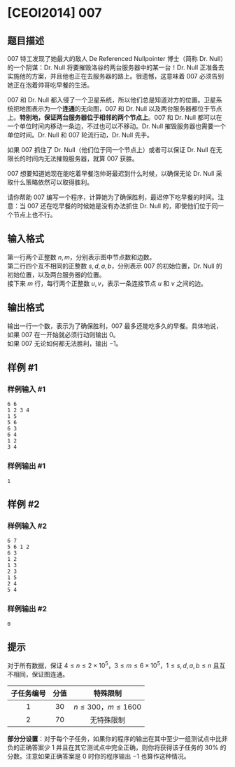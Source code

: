 # [CEOI2014] 007

## 题目描述

007 特工发现了她最大的敌人 De Referenced Nullpointer 博士（简称 Dr. Null）的一个阴谋：Dr. Null 将要摧毁洛谷的两台服务器中的某一台！Dr. Null 正准备去实施他的方案，并且他也正在去服务器的路上。很遗憾，这意味着 007 必须告别她正在泡着帅哥吃早餐的生活。

007 和 Dr. Null 都入侵了一个卫星系统，所以他们总是知道对方的位置。卫星系统把地图表示为一个**连通**的无向图，007 和 Dr. Null 以及两台服务器都位于节点上。**特别地，保证两台服务器位于相邻的两个节点上**。007 和 Dr. Null 都可以在一个单位时间内移动一条边，不过也可以不移动。Dr. Null 摧毁服务器也需要一个单位时间。Dr. Null 和 007 轮流行动，Dr. Null 先手。

如果 007 抓住了 Dr. Null（他们位于同一个节点上）或者可以保证 Dr. Null 在无限长的时间内无法摧毁服务器，就算 007 获胜。

007 想要知道她现在能吃着早餐泡帅哥最迟到什么时候，以确保无论 Dr. Null 采取什么策略依然可以取得胜利。

请你帮助 007 编写一个程序，计算她为了确保胜利，最迟停下吃早餐的时间。注意：当 007 还在吃早餐的时候她是没有办法抓住 Dr. Null 的，即使他们位于同一个节点上也不行。

## 输入格式

第一行两个正整数 $n, m$，分别表示图中节点数和边数。  
第二行四个互不相同的正整数 $s, d, a, b$，分别表示 007 的初始位置，Dr. Null 的初始位置，以及两台服务器的位置。  
接下来 $m$ 行，每行两个正整数 $u, v$，表示一条连接节点 $u$ 和 $v$ 之间的边。

## 输出格式

输出一行一个数，表示为了确保胜利，007 最多还能吃多久的早餐。具体地说，如果 007 在一开始就必须行动则输出 $0$。  
如果 007 无论如何都无法胜利，输出 $-1$。

## 样例 #1

### 样例输入 #1
```
6 6
1 2 3 4
1 5
5 6
6 3
6 4
1 2
3 4
```

### 样例输出 #1

```
1
```

## 样例 #2

### 样例输入 #2
```
6 7
5 6 1 2
6 3
1 2
1 3
2 3
1 5
2 4
5 4
```

### 样例输出 #2

```
0
```

## 提示

对于所有数据，保证 $4 \le n \le 2 \times {10}^5$，$3 \le m \le 6 \times {10}^5$，$1 \le s, d, a, b \le n$ 且互不相同，保证图连通。

| 子任务编号 | 分值 | 特殊限制 |
| :-: | :-: | :-: |
| $1$ | $30$ | $n \le 300$，$m \le 1600$ |
| $2$ | $70$ | 无特殊限制 |

**部分分设置**：对于每个子任务，如果你的程序的输出在其中至少一组测试点中比非负的正确答案少 $1$ 并且在其它测试点中完全正确，则你将获得该子任务的 $30 \%$ 的分数。注意如果正确答案是 $0$ 时你的程序输出 $-1$ 也算作这种情况。

